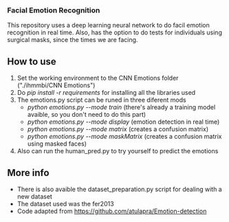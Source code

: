 ### Facial Emotion Recognition ###

This repository uses a deep learning neural network to do facil emotion recognition in real
time. Also, has the option to do tests for individuals using surgical masks, since the times
we are facing.

## How to use ##

1. Set the working environment to the CNN Emotions folder ("./ihmmbi/CNN Emotions")
2. Do *pip install -r requirements* for installing all the libraries used
3. The emotions.py script can be runed in three diferent mods
    * *python emotions.py --mode train* (there's already a training model avaible, so you don't need to do this part)
    * *python emotions.py --mode display* (emotion detection in real time)
    * *python emotions.py --mode matrix* (creates a confusion matrix)
    * *python emotions.py --mode maskMatrix* (creates a confusion matrix using masked faces)
4. Also can run the human_pred.py to try yourself to predict the emotions 

## More info ##

* There is also avaible the dataset_preparation.py script for dealing with a new dataset
* The dataset used was the fer2013
* Code adapted from <https://github.com/atulapra/Emotion-detection>